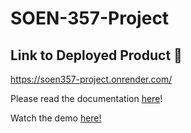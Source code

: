 # SOEN-357-Project

## Link to Deployed Product 🚀

https://soen357-project.onrender.com/

Please read the documentation [here](/docs/index.md)!

Watch the demo [here!](https://youtu.be/WAc5i4uSyFk)
